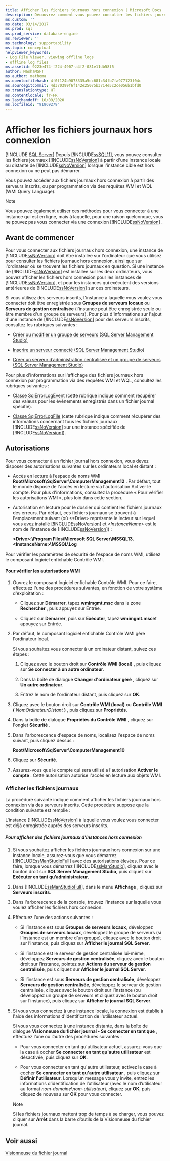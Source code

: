 ```yaml
---
title: Afficher les fichiers journaux hors connexion | Microsoft Docs
description: Découvrez comment vous pouvez consulter les fichiers journaux SQL Server à partir d’une instance locale ou distante de SQL Server lorsque l’instance cible est hors connexion ou ne peut pas démarrer.
ms.custom: ''
ms.date: 03/14/2017
ms.prod: sql
ms.prod_service: database-engine
ms.reviewer: ''
ms.technology: supportability
ms.topic: conceptual
helpviewer_keywords:
- Log File Viewer, viewing offline logs
- offline log files
ms.assetid: 9223e474-f224-4907-a4f2-081e11db58f5
author: MashaMSFT
ms.author: mathoma
ms.openlocfilehash: 4f0f124b9073335a5dc681c34fb7fa977123f04c
ms.sourcegitcommit: 4d370399f6f142e25075b3714e5c2ce056b1bfd0
ms.translationtype: HT
ms.contentlocale: fr-FR
ms.lasthandoff: 10/09/2020
ms.locfileid: "91869279"
---
```

# <a name="view-offline-log-files"></a>Afficher les fichiers journaux hors connexion
 [!INCLUDE [SQL Server](../../includes/applies-to-version/sqlserver.md)]
  Depuis [!INCLUDE[ssSQL11](../../includes/sssql11-md.md)], vous pouvez consulter les fichiers journaux [!INCLUDE[ssNoVersion](../../includes/ssnoversion-md.md)] à partir d'une instance locale ou distante de [!INCLUDE[ssNoVersion](../../includes/ssnoversion-md.md)] lorsque l'instance cible est hors connexion ou ne peut pas démarrer.  
  
 Vous pouvez accéder aux fichiers journaux hors connexion à partir des serveurs inscrits, ou par programmation via des requêtes WMI et WQL (WMI Query Language).  
  
> [!NOTE]  
>  Vous pouvez également utiliser ces méthodes pour vous connecter à une instance qui est en ligne, mais à laquelle, pour une raison quelconque, vous ne pouvez pas vous connecter via une connexion [!INCLUDE[ssNoVersion](../../includes/ssnoversion-md.md)] .  
  
## <a name="before-you-begin"></a>Avant de commencer  
 Pour vous connecter aux fichiers journaux hors connexion, une instance de [!INCLUDE[ssNoVersion](../../includes/ssnoversion-md.md)] doit être installée sur l'ordinateur que vous utilisez pour consulter les fichiers journaux hors connexion, ainsi que sur l'ordinateur où se trouvent les fichiers journaux en question. Si une instance de [!INCLUDE[ssNoVersion](../../includes/ssnoversion-md.md)] est installée sur les deux ordinateurs, vous pouvez afficher les fichiers hors connexion pour les instances de [!INCLUDE[ssNoVersion](../../includes/ssnoversion-md.md)], et pour les instances qui exécutent des versions antérieures de [!INCLUDE[ssNoVersion](../../includes/ssnoversion-md.md)] sur ces ordinateurs.  
  
 Si vous utilisez des serveurs inscrits, l'instance à laquelle vous voulez vous connecter doit être enregistrée sous **Groupes de serveurs locaux** ou **Serveurs de gestion centralisée** (l'instance peut être enregistrée seule ou être membre d'un groupe de serveurs). Pour plus d'informations sur l'ajout d'une instance de [!INCLUDE[ssNoVersion](../../includes/ssnoversion-md.md)] pour des serveurs inscrits, consultez les rubriques suivantes :  
  
-   [Créer ou modifier un groupe de serveurs &#40;SQL Server Management Studio&#41;](../../ssms/register-servers/create-or-edit-a-server-group-sql-server-management-studio.md)  
  
-   [Inscrire un serveur connecté &#40;SQL Server Management Studio&#41;](../../ssms/register-servers/register-a-connected-server-sql-server-management-studio.md)  
  
-   [Créer un serveur d’administration centralisée et un groupe de serveurs &#40;SQL Server Management Studio&#41;](../../ssms/register-servers/create-a-central-management-server-and-server-group.md)  
  
 Pour plus d'informations sur l'affichage des fichiers journaux hors connexion par programmation via des requêtes WMI et WQL, consultez les rubriques suivantes :  
  
-   [Classe SqlErrorLogEvent](../../relational-databases/wmi-provider-configuration-classes/sqlerrorlogevent-class.md) (cette rubrique indique comment récupérer des valeurs pour les événements enregistrés dans un fichier journal spécifié).  
  
-   [Classe SqlErrorLogFile](../../relational-databases/wmi-provider-configuration-classes/sqlerrorlogfile-class.md) (cette rubrique indique comment récupérer des informations concernant tous les fichiers journaux [!INCLUDE[ssNoVersion](../../includes/ssnoversion-md.md)] sur une instance spécifiée de [!INCLUDE[ssNoVersion](../../includes/ssnoversion-md.md)]).  
  
##  <a name="permissions"></a><a name="BeforeYouBegin"></a> Autorisations  
 Pour vous connecter à un fichier journal hors connexion, vous devez disposer des autorisations suivantes sur les ordinateurs local et distant :  
  
-   Accès en lecture à l’espace de noms WMI **Root\Microsoft\SqlServer\ComputerManagement12** . Par défaut, tout le monde dispose de l'accès en lecture via l'autorisation Activer le compte. Pour plus d'informations, consultez la procédure « Pour vérifier les autorisations WMI », plus loin dans cette section.  
  
-   Autorisation en lecture pour le dossier qui contient les fichiers journaux des erreurs. Par défaut, ces fichiers journaux se trouvent à l'emplacement suivant (où \<*Drive> représente le lecteur sur lequel vous avez installé [!INCLUDE[ssNoVersion](../../includes/ssnoversion-md.md)] et \<*InstanceName*> est le nom de l'instance de [!INCLUDE[ssNoVersion](../../includes/ssnoversion-md.md)]) :  
  
     **\<Drive>:\Program Files\Microsoft SQL Server\MSSQL13.\<InstanceName>\MSSQL\Log**  
  
 Pour vérifier les paramètres de sécurité de l'espace de noms WMI, utilisez le composant logiciel enfichable Contrôle WMI.  
  
#### <a name="to-verify-wmi-permissions"></a>Pour vérifier les autorisations WMI  
  
1.  Ouvrez le composant logiciel enfichable Contrôle WMI. Pour ce faire, effectuez l'une des procédures suivantes, en fonction de votre système d'exploitation :  
  
    -   Cliquez sur **Démarrer**, tapez **wmimgmt.msc** dans la zone **Rechercher** , puis appuyez sur Entrée.  
  
    -   Cliquez sur **Démarrer**, puis sur **Exécuter**, tapez **wmimgmt.msc**et appuyez sur Entrée.  
  
2.  Par défaut, le composant logiciel enfichable Contrôle WMI gère l'ordinateur local.  
  
     Si vous souhaitez vous connecter à un ordinateur distant, suivez ces étapes :  
  
    1.  Cliquez avec le bouton droit sur **Contrôle WMI (local)** , puis cliquez sur **Se connecter à un autre ordinateur**.  
  
    2.  Dans la boîte de dialogue **Changer d'ordinateur géré** , cliquez sur **Un autre ordinateur**.  
  
    3.  Entrez le nom de l'ordinateur distant, puis cliquez sur **OK**.  
  
3.  Cliquez avec le bouton droit sur **Contrôle WMI (local)** ou **Contrôle WMI (** _NomOrdinateurDistant_ **)** , puis cliquez sur **Propriétés**.  
  
4.  Dans la boîte de dialogue **Propriétés du Contrôle WMI** , cliquez sur l'onglet **Sécurité** .  
  
5.  Dans l'arborescence d'espace de noms, localisez l'espace de noms suivant, puis cliquez dessus :  
  
     **Root\Microsoft\SqlServer\ComputerManagement10**  
  
6.  Cliquez sur **Sécurité**.  
  
7.  Assurez-vous que le compte qui sera utilisé a l'autorisation **Activer le compte** . Cette autorisation autorise l'accès en lecture aux objets WMI.  

### <a name="view-log-files"></a>Afficher les fichiers journaux  
 La procédure suivante indique comment afficher les fichiers journaux hors connexion via des serveurs inscrits. Cette procédure suppose que la condition suivante est remplie :  
  
 L'instance [!INCLUDE[ssNoVersion](../../includes/ssnoversion-md.md)] à laquelle vous voulez vous connecter est déjà enregistrée auprès des serveurs inscrits.  
  
##### <a name="to-view-log-files-for-instances-that-are-offline"></a>Pour afficher des fichiers journaux d'instances hors connexion  
  
1.  Si vous souhaitez afficher les fichiers journaux hors connexion sur une instance locale, assurez-vous que vous démarrez [!INCLUDE[ssManStudioFull](../../includes/ssmanstudiofull-md.md)] avec des autorisations élevées. Pour ce faire, lorsque vous démarrez [!INCLUDE[ssManStudio](../../includes/ssmanstudio-md.md)], cliquez avec le bouton droit sur **SQL Server Management Studio**, puis cliquez sur **Exécuter en tant qu’administrateur**.  
  
2.  Dans [!INCLUDE[ssManStudioFull](../../includes/ssmanstudiofull-md.md)], dans le menu **Affichage** , cliquez sur **Serveurs inscrits**.  
  
3.  Dans l'arborescence de la console, trouvez l'instance sur laquelle vous voulez afficher les fichiers hors connexion.  
  
4.  Effectuez l’une des actions suivantes :  
  
    -   Si l’instance est sous **Groupes de serveurs locaux**, développez **Groupes de serveurs locaux**, développez le groupe de serveurs (si l’instance est un membre d’un groupe), cliquez avec le bouton droit sur l’instance, puis cliquez sur **Afficher le journal SQL Server**.  
  
    -   Si l’instance est le serveur de gestion centralisée lui-même, développez **Serveurs de gestion centralisée**, cliquez avec le bouton droit sur l’instance, pointez sur **Actions du serveur de gestion centralisée**, puis cliquez sur **Afficher le journal SQL Server**.  
  
    -   Si l’instance est sous **Serveurs de gestion centralisée**, développez **Serveurs de gestion centralisée**, développez le serveur de gestion centralisée, cliquez avec le bouton droit sur l’instance (ou développez un groupe de serveurs et cliquez avec le bouton droit sur l’instance), puis cliquez sur **Afficher le journal SQL Server**.  
  
5.  Si vous vous connectez à une instance locale, la connexion est établie à l'aide des informations d'identification de l'utilisateur actuel.  
  
     Si vous vous connectez à une instance distante, dans la boîte de dialogue **Visionneuse du fichier journal - Se connecter en tant que** , effectuez l’une ou l’autre des procédures suivantes :  
  
    -   Pour vous connecter en tant qu'utilisateur actuel, assurez-vous que la case à cocher **Se connecter en tant qu'autre utilisateur** est désactivée, puis cliquez sur **OK**.  
  
    -   Pour vous connecter en tant qu'autre utilisateur, activez la case à cocher **Se connecter en tant qu'autre utilisateur** , puis cliquez sur **Définir l'utilisateur**. Lorsqu’un message vous y invite, entrez les informations d’identification de l’utilisateur (avec le nom d’utilisateur au format *nom-domaine*\\*nom-utilisateur*), cliquez sur **OK**, puis cliquez de nouveau sur **OK** pour vous connecter.  
  
    > [!NOTE]  
    >  Si les fichiers journaux mettent trop de temps à se charger, vous pouvez cliquer sur **Arrêt** dans la barre d’outils de la Visionneuse du fichier journal.  
  
## <a name="see-also"></a>Voir aussi  
 [Visionneuse du fichier journal](../../relational-databases/logs/log-file-viewer.md)  
  
